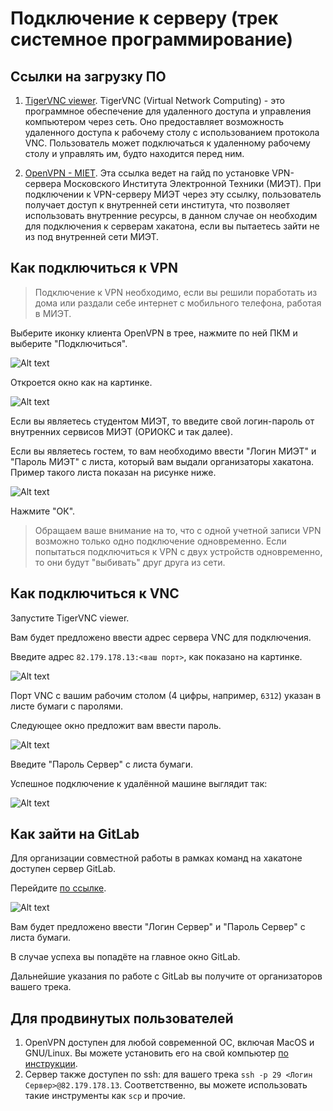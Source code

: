 # Подключение к серверу (трек системное программирование)

## Ссылки на загрузку ПО

1. [TigerVNC viewer](https://sourceforge.net/projects/tigervnc/files/stable/1.13.1/vncviewer64-1.13.1.exe/download). TigerVNC (Virtual Network Computing) - это программное обеспечение для удаленного доступа и управления компьютером через сеть. Оно предоставляет возможность удаленного доступа к рабочему столу с использованием протокола VNC. Пользователь может подключаться к удаленному рабочему столу и управлять им, будто находится
перед ним.

1. [OpenVPN - MIET](https://vpn.miet.ru/). Эта ссылка ведет на гайд по установке VPN-сервера Московского Института Электронной Техники (МИЭТ). При подключении к VPN-серверу МИЭТ через эту ссылку, пользователь получает доступ к внутренней сети института, что позволяет использовать внутренние ресурсы, в данном случае он необходим для подключения к серверам хакатона, если вы пытаетесь зайти не из под внутренней сети МИЭТ.


## Как подключиться к VPN

> Подключение к VPN необходимо, если вы решили поработать из дома или раздали себе интернет с мобильного телефона, работая в МИЭТ.

Выберите иконку клиента OpenVPN в трее, нажмите по ней ПКМ и выберите "Подключиться".

![Alt text](./img/image-2.png)

Откроется окно как на картинке.

![Alt text](./img/image-4.png)

Если вы являетесь студентом МИЭТ, то введите свой логин-пароль от внутренних сервисов МИЭТ (ОРИОКС и так далее).

Если вы являетесь гостем, то вам необходимо ввести "Логин МИЭТ" и "Пароль МИЭТ" с листа, который вам выдали организаторы хакатона. Пример такого листа показан на рисунке ниже.

![Alt text](./img/image-3.png)

Нажмите "ОК".

> Обращаем ваше внимание на то, что с одной учетной записи VPN возможно только одно подключение одновременно. Если попытаться подключиться к VPN с двух устройств одновременно, то они будут "выбивать" друг друга из сети.

## Как подключиться к VNC

Запустите TigerVNC viewer.

Вам будет предложено ввести адрес сервера VNC для подключения.

Введите адрес `82.179.178.13:<ваш порт>`, как показано на картинке.

![Alt text](./img/image-5.png)

Порт VNC с вашим рабочим столом (4 цифры, например, `6312`) указан в листе бумаги с паролями.

Следующее окно предложит вам ввести пароль.

![Alt text](./img/image-6.png)

Введите "Пароль Сервер" с листа бумаги.

Успешное подключение к удалённой машине выглядит так:

![Alt text](image.png)

## Как зайти на GitLab

Для организации совместной работы в рамках команд на хакатоне доступен сервер GitLab.

Перейдите [по ссылке](https://gitlab.hack2024.borisblade.ru).

![Alt text](./img/image-8.png)

Вам будет предложено ввести "Логин Сервер" и "Пароль Сервер" с листа бумаги.

В случае успеха вы попадёте на главное окно GitLab.

Дальнейшие указания по работе с GitLab вы получите от организаторов вашего трека.

## Для продвинутых пользователей

1. OpenVPN доступен для любой современной ОС, включая MacOS и GNU/Linux. Вы можете установить его на свой компьютер [по инструкции](https://vpn.miet.ru/).
2. Сервер также доступен по ssh: для вашего трека `ssh -p 29 <Логин Сервер>@82.179.178.13`. Соответственно, вы можете использовать такие инструменты как `scp` и прочие.
